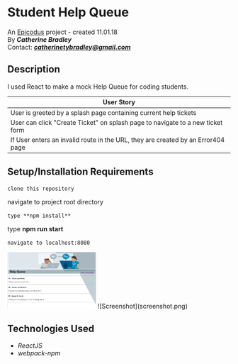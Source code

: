 # Student Help Queue

 An [Epicodus](https://www.epicodus.com/) project - created 11.01.18</br>
By _**Catherine Bradley**_</br>
Contact: _**catherinetybradley@gmail.com**_</br>

## Description
I used React to make a mock Help Queue for coding students.

| User Story |
|----|
| User is greeted by a splash page containing current help tickets |
| User can click "Create Ticket" on splash page to navigate to a new ticket form |
| If User enters an invalid route in the URL, they are created by an Error404 page |

## Setup/Installation Requirements
```
clone this repository
```
navigate to project root directory
```
type **npm install**
```
type **npm run start** 
```
navigate to localhost:8080
```

<img src="./screenshot.png" alt="drawing" width="200"/>
![Screenshot](screenshot.png)

## Technologies Used
* _ReactJS_
* _webpack-npm_
